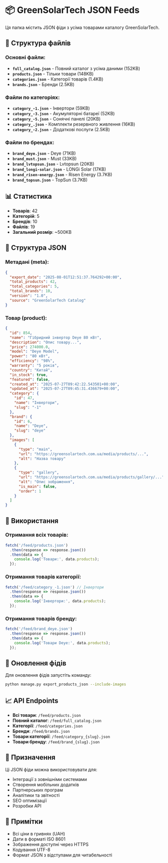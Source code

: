 # 📦 GreenSolarTech JSON Feeds

Ця папка містить JSON фіди з усіма товарами каталогу GreenSolarTech.

## 📁 Структура файлів

### Основні файли:
- **`full_catalog.json`** - Повний каталог з усіма даними (152KB)
- **`products.json`** - Тільки товари (148KB)
- **`categories.json`** - Категорії товарів (1.4KB)
- **`brands.json`** - Бренди (2.5KB)

### Файли по категоріях:
- **`category_-1.json`** - Інвертори (59KB)
- **`category_-3.json`** - Акумуляторні батареї (52KB)
- **`category_-5.json`** - Сонячні панелі (20KB)
- **`category_.json`** - Комплекти резервного живлення (16KB)
- **`category_-2.json`** - Додаткові послуги (2.5KB)

### Файли по брендах:
- **`brand_deye.json`** - Deye (71KB)
- **`brand_must.json`** - Must (33KB)
- **`brand_lvtopsun.json`** - Lvtopsun (20KB)
- **`brand_longi-solar.json`** - LONGi Solar (17KB)
- **`brand_risen-energy.json`** - Risen Energy (3.7KB)
- **`brand_topsun.json`** - TopSun (3.7KB)

## 📊 Статистика

- **Товарів**: 42
- **Категорій**: 5
- **Брендів**: 10
- **Файлів**: 19
- **Загальний розмір**: ~500KB

## 🔧 Структура JSON

### Метадані (meta):
```json
{
  "export_date": "2025-08-01T12:51:37.764292+00:00",
  "total_products": 42,
  "total_categories": 5,
  "total_brands": 10,
  "version": "1.0",
  "source": "GreenSolarTech Catalog"
}
```

### Товар (product):
```json
{
  "id": 854,
  "name": "Гібридний інвертор Deye 80 кВт",
  "description": "Опис товару...",
  "price": 274000.0,
  "model": "Deye Model",
  "power": "80 кВт",
  "efficiency": "98%",
  "warranty": "5 років",
  "country": "Китай",
  "in_stock": true,
  "featured": false,
  "created_at": "2025-07-27T09:42:22.543501+00:00",
  "updated_at": "2025-07-27T09:45:31.436679+00:00",
  "category": {
    "id": 47,
    "name": "Інвертори",
    "slug": "-1"
  },
  "brand": {
    "id": 6,
    "name": "Deye",
    "slug": "deye"
  },
  "images": [
    {
      "type": "main",
      "url": "https://greensolartech.com.ua/media/products/...",
      "alt": "Назва товару"
    },
    {
      "type": "gallery",
      "url": "https://greensolartech.com.ua/media/products/gallery/...",
      "alt": "Опис зображення",
      "is_main": false,
      "order": 1
    }
  ]
}
```

## 🚀 Використання

### Отримання всіх товарів:
```javascript
fetch('/feed/products.json')
  .then(response => response.json())
  .then(data => {
    console.log('Товари:', data.products);
  });
```

### Отримання товарів категорії:
```javascript
fetch('/feed/category_-1.json') // Інвертори
  .then(response => response.json())
  .then(data => {
    console.log('Інвертори:', data.products);
  });
```

### Отримання товарів бренду:
```javascript
fetch('/feed/brand_deye.json')
  .then(response => response.json())
  .then(data => {
    console.log('Товари Deye:', data.products);
  });
```

## 🔄 Оновлення фідів

Для оновлення фідів запустіть команду:

```bash
python manage.py export_products_json --include-images
```

## 📈 API Endpoints

- **Всі товари**: `/feed/products.json`
- **Повний каталог**: `/feed/full_catalog.json`
- **Категорії**: `/feed/categories.json`
- **Бренди**: `/feed/brands.json`
- **Товари категорії**: `/feed/category_{slug}.json`
- **Товари бренду**: `/feed/brand_{slug}.json`

## 🎯 Призначення

Ці JSON фіди можна використовувати для:
- Інтеграції з зовнішніми системами
- Створення мобільних додатків
- Партнерських програм
- Аналітики та звітності
- SEO оптимізації
- Розробки API

## 📝 Примітки

- Всі ціни в гривнях (UAH)
- Дати в форматі ISO 8601
- Зображення доступні через HTTPS
- Кодування UTF-8
- Формат JSON з відступами для читабельності 